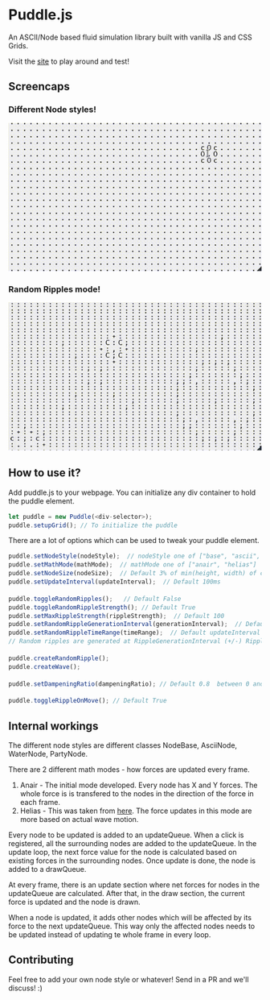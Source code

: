 # Puddle.js

An ASCII/Node based fluid simulation library built with vanilla JS and CSS Grids.

Visit the [site](https://batman-nair.github.io/puddle.js/) to play around and test!

## Screencaps

### Different Node styles!
![Move Ripples](screencaps/move_big.gif)

### Random Ripples mode!
![Random Ripples](screencaps/ripple_big.gif)


## How to use it?

Add puddle.js to your webpage. You can initialize any div container to hold the puddle element.

```js
let puddle = new Puddle(<div-selector>);
puddle.setupGrid(); // To initialize the puddle
```

There are a lot of options which can be used to tweak your puddle element.

```js
puddle.setNodeStyle(nodeStyle);  // nodeStyle one of ["base", "ascii", "water", "party"]  // Default "base"
puddle.setMathMode(mathMode);  // mathMode one of ["anair", "helias"]   // Default "anair"
puddle.setNodeSize(nodeSize);  // Default 3% of min(height, width) of container
puddle.setUpdateInterval(updateInterval);  // Default 100ms

puddle.toggleRandomRipples();	// Default False
puddle.toggleRandomRippleStrength(); // Default True
puddle.setMaxRippleStrength(rippleStrength);  // Default 100
puddle.setRandomRippleGenerationInterval(generationInterval);  // Default updateInterval  min: updateInterval
puddle.setRandomRippleTimeRange(timeRange);  // Default updateInterval  max: updateInterval
// Random ripples are generated at RippleGenerationInterval (+/-) RippleTimeRange/2

puddle.createRandomRipple();
puddle.createWave();

puddle.setDampeningRatio(dampeningRatio); // Default 0.8  between 0 and 1

puddle.toggleRippleOnMove(); // Default True

```

## Internal workings

The different node styles are different classes NodeBase, AsciiNode, WaterNode, PartyNode.

There are 2 different math modes - how forces are updated every frame.

 1. Anair - The initial mode developed. Every node has X and Y forces. The whole force is is transfered to the nodes in the direction of the force in each frame.
 2. Helias - This was taken from [here](https://web.archive.org/web/20160418004149/http://freespace.virgin.net/hugo.elias/graphics/x_water.htm). The force updates in this mode are more based on actual wave motion.

Every node to be updated is added to an updateQueue. When a click is registered, all the surrounding nodes are added to the updateQueue. In the update loop, the next force value for the node is calculated based on existing forces in the surrounding nodes. Once update is done, the node is added to a drawQueue.

At every frame, there is an update section where net forces for nodes in the updateQueue are calculated. After that, in the draw section, the current force is updated and the node is drawn.

When a node is updated, it adds other nodes which will be affected by its force to the next updateQueue. This way only the affected nodes needs to be updated instead of updating te whole frame in every loop.

## Contributing

Feel free to add your own node style or whatever! Send in a PR and we'll discuss! :)
